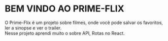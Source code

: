 # BEM VINDO AO PRIME-FLIX
O Prime-Flix é um projeto sobre filmes, onde você pode salvar os favoritos, ler a sinopse e ver o trailer. <br/>
Nesse projeto aprendi muito o sobre API, Rotas no React.